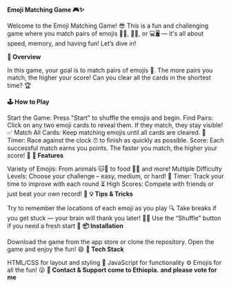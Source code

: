 **Emoji Matching Game 🎮✨**

Welcome to the Emoji Matching Game! 😎 This is a fun and challenging game where you match pairs of emojis 🍏🍎, 🐶🐱, or 💻🖥️ — it's all about speed, memory, and having fun! Let’s dive in!

**📝 Overview**

In this game, your goal is to match pairs of emojis 👫. The more pairs you match, the higher your score! Can you clear all the cards in the shortest time? 🏆

**🕹️ How to Play**

Start the Game: Press "Start" to shuffle the emojis and begin.
Find Pairs: Click on any two emoji cards to reveal them. If they match, they stay visible! ✅
Match All Cards: Keep matching emojis until all cards are cleared. 🎯
Timer: Race against the clock ⏰ to finish as quickly as possible.
Score: Each successful match earns you points. The faster you match, the higher your score! 🌟
**🔧 Features**

Variety of Emojis: From animals 🐱🐶 to food 🍔🍕 and more!
Multiple Difficulty Levels: Choose your challenge – easy, medium, or hard! 🧠
Timer: Track your time to improve with each round ⏳
High Scores: Compete with friends or just beat your own record! 🏅
**💡 Tips & Tricks**

Try to remember the locations of each emoji as you play 🔍
Take breaks if you get stuck — your brain will thank you later! 🧠💆
Use the “Shuffle” button if you need a fresh start 🔄
**📦 Installation**

Download the game from the app store or clone the repository.
Open the game and enjoy the fun! 😄
**🤖 Tech Stack**

HTML/CSS for layout and styling 🎨
JavaScript for functionality ⚙️
Emojis for all the fun! 😜
**📱 Contact & Support come to Ethiopia.**
**and please vote for me**

